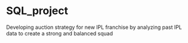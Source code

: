# SQL_project
Developing auction strategy for new IPL franchise by analyzing past IPL data to create a strong and balanced squad
